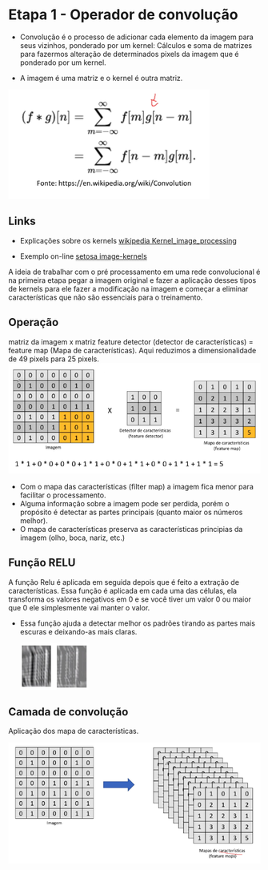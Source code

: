 # Etapa 1 - Operador de convolução

- Convolução é o processo de adicionar cada elemento da imagem
  para seus vizinhos, ponderado por um kernel: Cálculos e soma de
  matrizes para fazermos alteração de determinados pixels da imagem
  que é ponderado por um kernel.

- A imagem é uma matriz e o kernel é outra matriz.

![alt text](../imagens/RedesNeuraisConvolucionais/etapa1.png)

## Links

- Explicações sobre os kernels
  [wikipedia Kernel_image_processing ](<https://en.wikipedia.org/wiki/Kernel_(image_processing)>)

- Exemplo on-line [setosa image-kernels](https://setosa.io/ev/image-kernels/)

A ideia de trabalhar com o pré processamento em uma rede convolucional é
na primeira etapa pegar a imagem original e fazer a aplicação desses tipos
de kernels para ele fazer a modificação na imagem e começar a eliminar
características que não são essenciais para o treinamento.

## Operação

matriz da imagem x matriz feature detector (detector de características) = feature map (Mapa de características).
Aqui reduzimos a dimensionalidade de 49 pixels para 25 pixels.
![alt text](../imagens/RedesNeuraisConvolucionais/ex3.png)

- Com o mapa das características (filter map) a imagem fica menor para
  facilitar o processamento.
- Alguma informação sobre a imagem pode ser perdida, porém o propósito é detectar
  as partes principais (quanto maior os números melhor).
- O mapa de características preserva as características principias da imagem
  (olho, boca, nariz, etc.)

## Função RELU

A função Relu é aplicada em seguida depois que é feito a extração de características.
Essa função é aplicada em cada uma das células, ela transforma os valores negativos
em 0 e se você tiver um valor 0 ou maior que 0 ele simplesmente vai manter o valor.

- Essa função ajuda a detectar melhor os padrões tirando as partes mais escuras
  e deixando-as mais claras.

  ![alt text](../imagens/RedesNeuraisConvolucionais/relu.png)

## Camada de convolução

Aplicação dos mapa de características.

![alt text](../imagens/RedesNeuraisConvolucionais/map.png)
